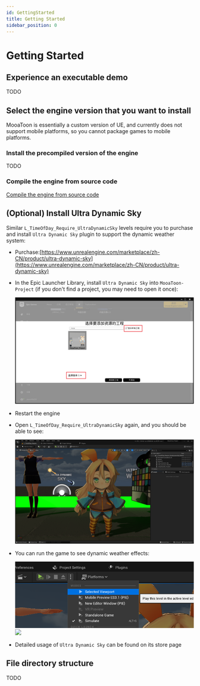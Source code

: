 ```yaml
---
id: GettingStarted
title: Getting Started
sidebar_position: 0
---
```

# Getting Started

## Experience an executable demo

TODO

## Select the engine version that you want to install

MooaToon is essentially a custom version of UE, and currently does not support mobile platforms, so you cannot package games to mobile platforms.

### Install the precompiled version of the engine

TODO

### Compile the engine from source code

[Compile the engine from source code](BuildEnginefromSourceCode.md)



## (Optional) Install Ultra Dynamic Sky

Similar `L_TimeOfDay_Require_UltraDynamicSky` levels require you to purchase and install `Ultra Dynamic Sky` plugin to support the dynamic weather system:

- Purchase:[https://www.unrealengine.com/marketplace/zh-CN/product/ultra-dynamic-sky](https://www.unrealengine.com/marketplace/zh-CN/product/ultra-dynamic-sky)

- In the Epic Launcher Library, install `Ultra Dynamic Sky` into `MooaToon-Project` (if you don't find a project, you may need to open it once):

  ![image-20230211012826670](./assets/image-20230211012826670.png)

- Restart the engine

- Open `L_TimeOfDay_Require_UltraDynamicSky` again, and you should be able to see:

  ![](./assets/image-20230211002455202.png)

- You can run the game to see dynamic weather effects:

  ![image-20230211012840797](./assets/image-20230211012840797-1676996483716-3.png)![](https://github.com/JasonMa0012/MooaToon/blob/main/README.assets/Mooa_gif.gif?raw=true)

- Detailed usage of `Ultra Dynamic Sky` can be found on its store page

## File directory structure

TODO
